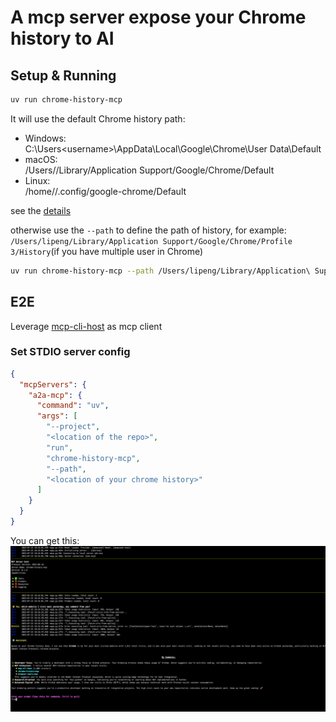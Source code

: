 # A mcp server expose your Chrome history to AI

## Setup & Running

   ```bash
   uv run chrome-history-mcp
   ```
   It will use the default Chrome history path:
   - Windows:   
   C:\Users\<username>\AppData\Local\Google\Chrome\User Data\Default
   - macOS:   
   /Users/<username>/Library/Application Support/Google/Chrome/Default
   - Linux:    
    /home/<username>/.config/google-chrome/Default

   see the [details](https://www.foxtonforensics.com/browser-history-examiner/chrome-history-location)

   otherwise use the `--path` to define the path of history, for example: `/Users/lipeng/Library/Application Support/Google/Chrome/Profile 3/History`(if you have multiple user in Chrome)

   ```bash
   uv run chrome-history-mcp --path /Users/lipeng/Library/Application\ Support/Google/Chrome/Profile\ 3/History
   ```

## E2E

Leverage [mcp-cli-host](https://github.com/vincent-pli/mcp-cli-host) as mcp client

### Set STDIO server config
```json
{
  "mcpServers": {
    "a2a-mcp": {
      "command": "uv",
      "args": [
        "--project",
        "<location of the repo>",
        "run",
        "chrome-history-mcp",
        "--path",
        "<location of your chrome history>"
      ]
    }
  }
}
```

You can get this:
![shapshot](shapshot.png)


